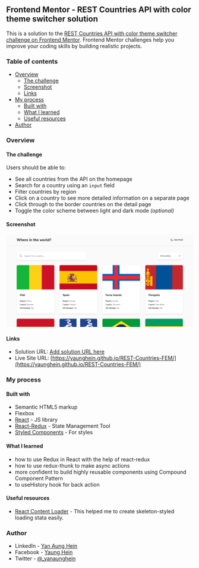 ## Frontend Mentor - REST Countries API with color theme switcher solution

This is a solution to the [REST Countries API with color theme switcher challenge on Frontend Mentor](https://www.frontendmentor.io/challenges/rest-countries-api-with-color-theme-switcher-5cacc469fec04111f7b848ca). Frontend Mentor challenges help you improve your coding skills by building realistic projects.

### Table of contents

- [Overview](#overview)
  - [The challenge](#the-challenge)
  - [Screenshot](#screenshot)
  - [Links](#links)
- [My process](#my-process)
  - [Built with](#built-with)
  - [What I learned](#what-i-learned)
  - [Useful resources](#useful-resources)
- [Author](#author)

### Overview

#### The challenge

Users should be able to:

- See all countries from the API on the homepage
- Search for a country using an `input` field
- Filter countries by region
- Click on a country to see more detailed information on a separate page
- Click through to the border countries on the detail page
- Toggle the color scheme between light and dark mode _(optional)_

#### Screenshot

![Solution Screenshot](https://github.com/yaunghein/REST-Countries-FEM/blob/main/public/images/FEM%20country%20app%20home%20ss.png)

#### Links

- Solution URL: [Add solution URL here](https://your-solution-url.com)
- Live Site URL: [https://yaunghein.github.io/REST-Countries-FEM/](https://yaunghein.github.io/REST-Countries-FEM/)

### My process

#### Built with

- Semantic HTML5 markup
- Flexbox
- [React](https://reactjs.org/) - JS library
- [React-Redux](https://react-redux.js.org/) - State Management Tool
- [Styled Components](https://styled-components.com/) - For styles

#### What I learned

- how to use Redux in React with the help of react-redux
- how to use redux-thunk to make async actions
- more confident to build highly reusable components using Compound Component Pattern
- to useHistory hook for back action

#### Useful resources

- [React Content Loader](https://skeletonreact.com/) - This helped me to create skeleton-styled loading stata easily.

### Author

- LinkedIn - [Yan Aung Hein](https://www.linkedin.com/in/yanaunghein/)
- Facebook - [Yaung Hein](https://www.facebook.com/yaunghein311/)
- Twitter - [@\_yanaunghein](https://twitter.com/_yanaunghein)
